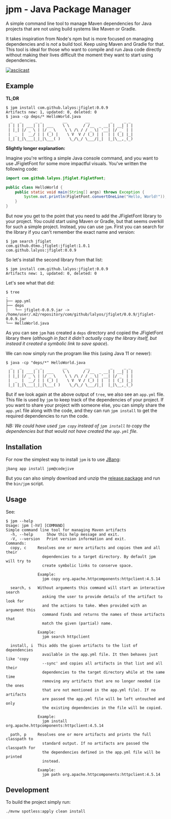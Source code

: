 # jpm - Java Package Manager

A simple command line tool to manage Maven dependencies for Java projects that are not using build systems like Maven
or Gradle.

It takes inspiration from Node's npm but is more focused on managing dependencies and
is _not_ a build tool. Keep using Maven and Gradle for that. This tool is ideal for those who want to compile and
run Java code directly without making their lives difficult the moment they want to start using dependencies.

[![asciicast](https://asciinema.org/a/ZqmYDG93jSJxQH8zaFRe7ilG0.svg)](https://asciinema.org/a/ZqmYDG93jSJxQH8zaFRe7ilG0)

## Example

**TL;DR**

```shell
$ jpm install com.github.lalyos:jfiglet:0.0.9
Artifacts new: 1, updated: 0, deleted: 0
$ java -cp deps/* HelloWorld.java
  _   _      _ _         __        __         _     _ _
 | | | | ___| | | ___    \ \      / /__  _ __| | __| | |
 | |_| |/ _ \ | |/ _ \    \ \ /\ / / _ \| '__| |/ _` | |
 |  _  |  __/ | | (_) |    \ V  V / (_) | |  | | (_| |_|
 |_| |_|\___|_|_|\___( )    \_/\_/ \___/|_|  |_|\__,_(_)
```

**Slightly longer explanation:**

Imagine you're writing a simple Java console command, and you want to use JFigletFont for some more
impactful visuals. You've written the following code:

```java
import com.github.lalyos.jfiglet.FigletFont;

public class HelloWorld {
    public static void main(String[] args) throws Exception {
        System.out.println(FigletFont.convertOneLine("Hello, World!"));
    }
}
```

But now you get to the point that you need to add the JFigletFont library to your project. You could start
using Maven or Gradle, but that seems overkill for such a simple project. Instead, you can use `jpm`.
First you can search for the library if you can't remember the exact name and version:

```shell
$ jpm search jfiglet
com.github.dtmo.jfiglet:jfiglet:1.0.1
com.github.lalyos:jfiglet:0.0.9
```

So let's install the second library from that list:

```shell
$ jpm install com.github.lalyos:jfiglet:0.0.9
Artifacts new: 1, updated: 0, deleted: 0
```

Let's see what that did:

```shell
$ tree
.
├── app.yml
├── deps
│   └── jfiglet-0.0.9.jar -> /home/user/.m2/repository/com/github/lalyos/jfiglet/0.0.9/jfiglet-0.0.9.jar
└── HelloWorld.java
```

As you can see `jpm` has created a `deps` directory and copied the JFigletFont library there
(_although in fact it didn't actually copy the library itself, but instead it created a symbolic link to save space_).

We can now simply run the program like this (using Java 11 or newer):

```shell
$ java -cp "deps/*" HelloWorld.java
  _   _      _ _         __        __         _     _ _
 | | | | ___| | | ___    \ \      / /__  _ __| | __| | |
 | |_| |/ _ \ | |/ _ \    \ \ /\ / / _ \| '__| |/ _` | |
 |  _  |  __/ | | (_) |    \ V  V / (_) | |  | | (_| |_|
 |_| |_|\___|_|_|\___( )    \_/\_/ \___/|_|  |_|\__,_(_)
```

But if we look again at the above output of `tree`, we also see an `app.yml` file.
This file is used by `jpm` to keep track of the dependencies of your project. If you want to share your project
with someone else, you can simply share the `app.yml` file along with the code, and they can run `jpm install`
to get the required dependencies to run the code.

_NB: We could have used `jpm copy` instead of `jpm install` to copy the dependencies but that would not have created
the `app.yml` file._

## Installation

For now the simplest way to install `jpm` is to use [JBang](https://www.jbang.dev/download/):

```shell
jbang app install jpm@codejive
```

But you can also simply download and unzip the [release package](https://github.com/codejive/java-jpm/releases/latest) and run the `bin/jpm` script.

## Usage

See:

```shell
$ jpm --help
Usage: jpm [-hV] [COMMAND]
Simple command line tool for managing Maven artifacts
  -h, --help      Show this help message and exit.
  -V, --version   Print version information and exit.
Commands:
  copy, c     Resolves one or more artifacts and copies them and all their
                dependencies to a target directory. By default jpm will try to
                create symbolic links to conserve space.

              Example:
                jpm copy org.apache.httpcomponents:httpclient:4.5.14

  search, s   Without arguments this command will start an interactive search
                asking the user to provide details of the artifact to look for
                and the actions to take. When provided with an argument this
                command finds and returns the names of those artifacts that
                match the given (partial) name.

              Example:
                jpm search httpclient

  install, i  This adds the given artifacts to the list of dependencies
                available in the app.yml file. It then behaves just like 'copy
                --sync' and copies all artifacts in that list and all their
                dependencies to the target directory while at the same time
                removing any artifacts that are no longer needed (ie the ones
                that are not mentioned in the app.yml file). If no artifacts
                are passed the app.yml file will be left untouched and only
                the existing dependencies in the file will be copied.

              Example:
                jpm install org.apache.httpcomponents:httpclient:4.5.14

  path, p     Resolves one or more artifacts and prints the full classpath to
                standard output. If no artifacts are passed the classpath for
                the dependencies defined in the app.yml file will be printed
                instead.

              Example:
                jpm path org.apache.httpcomponents:httpclient:4.5.14
```

## Development

To build the project simply run:

```shell
./mvnw spotless:apply clean install
```
